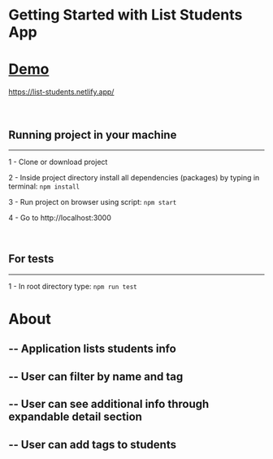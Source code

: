 # Getting Started with List Students App

# [Demo](https://list-students.netlify.app/)

https://list-students.netlify.app/
<br/><br/><br/>

## Running project in your machine

---

1 - Clone or download project

2 - Inside project directory install all dependencies (packages) by typing in terminal:
`npm install `

3 - Run project on browser using script:
`npm start `

4 - Go to http://localhost:3000

   <br/>

## For tests

---

1 - In root directory type:
`npm run test `
<br/>

# About

## -- Application lists students info

## -- User can filter by name and tag

## -- User can see additional info through expandable detail section

## -- User can add tags to students
